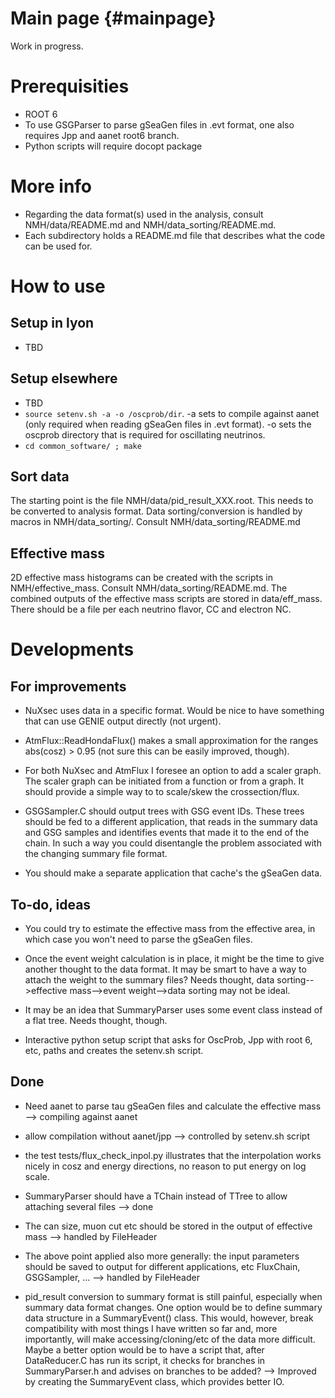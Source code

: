 Main page {#mainpage}
===================
Work in progress.

Prerequisities
==============
* ROOT 6
* To use GSGParser to parse gSeaGen files in .evt format, one also requires Jpp and aanet root6 branch.
* Python scripts will require docopt package

More info
=========
* Regarding the data format(s) used in the analysis, consult NMH/data/README.md and NMH/data_sorting/README.md.
* Each subdirectory holds a README.md file that describes what the code can be used for.

How to use
==========

Setup in lyon
-------------
* TBD

Setup elsewhere
---------------
* TBD
* ```source setenv.sh -a -o /oscprob/dir```. -a sets to compile against aanet (only required when reading gSeaGen files in .evt format). -o sets the oscprob directory that is required for oscillating neutrinos.
* ```cd common_software/ ; make ```

Sort data
----------
The starting point is the file NMH/data/pid_result_XXX.root. This needs to be converted to analysis format. Data sorting/conversion is handled by macros in NMH/data_sorting/. Consult NMH/data_sorting/README.md

Effective mass
--------------
2D effective mass histograms can be created with the scripts in NMH/effective_mass. Consult NMH/data_sorting/README.md. The combined outputs of the effective mass scripts are stored in data/eff_mass. There should be a file per each neutrino flavor, CC and electron NC.

Developments
============

For improvements
----------------

* NuXsec uses data in a specific format. Would be nice to have something that can use GENIE output directly (not urgent).

* AtmFlux::ReadHondaFlux() makes a small approximation for the ranges abs(cosz) > 0.95 (not sure this can be easily improved, though).

* For both NuXsec and AtmFlux I foresee an option to add a scaler graph. The scaler graph can be initiated from a function or from a graph. It should provide a simple way to to scale/skew the crossection/flux.

* GSGSampler.C should output trees with GSG event IDs. These trees should be fed to a different application, that reads in the summary data and GSG samples and identifies events that made it to the end of the chain. In such a way you could disentangle the problem associated with the changing summary file format.

* You should make a separate application that cache's the gSeaGen data.

To-do, ideas
------------

* You could try to estimate the effective mass from the effective area, in which case you won't need to parse the gSeaGen files.

* Once the event weight calculation is in place, it might be the time to give another thought to the data format. It may be smart to have a way to attach the weight to the summary files? Needs thought, data sorting-->effective mass-->event weight-->data sorting may not be ideal.

* It may be an idea that SummaryParser uses some event class instead of a flat tree. Needs thought, though.

* Interactive python setup script that asks for OscProb, Jpp with root 6, etc, paths and creates the setenv.sh script.

Done
----

* Need aanet to parse tau gSeaGen files and calculate the effective mass --> compiling against aanet

* allow compilation without aanet/jpp --> controlled by setenv.sh script

* the test tests/flux_check_inpol.py illustrates that the interpolation works nicely in cosz and energy directions, no reason to put energy on log scale.

* SummaryParser should have a TChain instead of TTree to allow attaching several files --> done

* The can size, muon cut etc should be stored in the output of effective mass --> handled by FileHeader

* The above point applied also more generally: the input parameters should be saved to output for different applications, etc FluxChain, GSGSampler, ... --> handled by FileHeader

* pid_result conversion to summary format is still painful, especially when summary data format changes. One option would be to define summary data structure in a SummaryEvent() class. This would, however, break compatibility with most things I have written so far and, more importantly, will make accessing/cloning/etc of the data more difficult. Maybe a better option would be to have a script that, after DataReducer.C has run its script, it checks for branches in SummaryParser.h and advises on branches to be added? --> Improved by creating the SummaryEvent class, which provides better IO.

